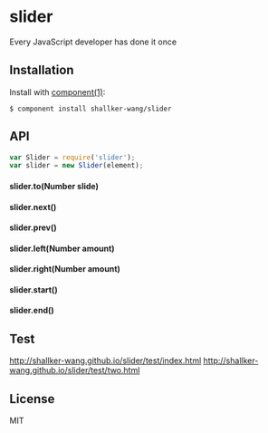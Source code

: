
# slider

  Every JavaScript developer has done it once

## Installation

  Install with [component(1)](http://component.io):

    $ component install shallker-wang/slider

## API
```javascript
var Slider = require('slider');
var slider = new Slider(element);
```

#### slider.to(Number slide)

#### slider.next()

#### slider.prev()

#### slider.left(Number amount)

#### slider.right(Number amount)

#### slider.start()

#### slider.end()


## Test
http://shallker-wang.github.io/slider/test/index.html
http://shallker-wang.github.io/slider/test/two.html


## License

  MIT
